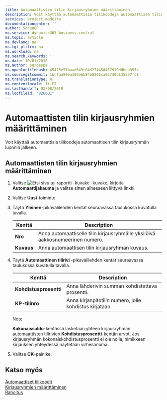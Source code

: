 ```yaml
---
title: Automaattisten tilin kirjausryhmien määrittäminen
description: Voit käyttää automaattisia tilikoodeja automaattisen tilin kirjausryhmän luonnin jälkeen.
services: project-madeira
documentationcenter: ''
author: SorenGP
ms.service: dynamics365-business-central
ms.topic: article
ms.devlang: na
ms.tgt_pltfrm: na
ms.workload: na
ms.search.keywords: ''
ms.date: 10/01/2018
ms.author: sgroespe
ms.openlocfilehash: 45415e51baad649c04d27445d457919ddbea395c
ms.sourcegitcommit: 1bcfaa99ea302e6b84b8361ca02730b135557fc1
ms.translationtype: HT
ms.contentlocale: fi-FI
ms.lasthandoff: 03/08/2019
ms.locfileid: "826601"
---
```

# <a name="set-up-automatic-account-posting-groups"></a>Automaattisten tilin kirjausryhmien määrittäminen
Voit käyttää automaattisia tilikoodeja automaattisen tilin kirjausryhmän luonnin jälkeen.  

## <a name="to-set-up-automatic-account-posting-groups"></a>Automaattisten tilin kirjausryhmien määrittäminen  

1.  Valitse ![Etsi sivu tai raportti -kuvake](../../media/ui-search/search_small.png "Etsi sivu tai raportti -kuvake") -kuvake, kirjoita **Automaattijakauma** ja valitse sitten aiheeseen liittyvä linkki.  
2.  Valitse **Uusi**-toiminto.  
3.  Täytä **Yleinen**-pikavälilehden kentät seuraavassa taulukossa kuvatulla tavalla.  

    |Kenttä|Description|  
    |-----------|-----------------|  
    |**Nro**|Anna automaattiselle tilin kirjausryhmälle yksilöivä aakkosnumeerinen numero.|  
    |**Kuvaus**|Anna automaattisen tilin kirjausryhmän kuvaus.|  

4.  Täytä **Automaattinen tilirivi** -pikavälilehden kentät seuraavassa taulukossa kuvatulla tavalla.  

    |Kenttä|Description|  
    |-----------|-----------------|  
    |**Kohdistusprosentti**|Anna lähderivin summan kohdistettava prosentti.|  
    |**KP-tilinro**|Anna kirjanpitotilin numero, jolle kohdistus kirjataan.|  

    > [!NOTE]  
    >  **Kokonaissaldo**-kentässä lasketaan yhteen kirjausryhmän automaattisten tilirivien **Kohdistusprosentti**-kentän arvot. Jos kirjausryhmän kokonaiskohdistusprosentti ei ole nolla, nimikkeen kirjauksen yhteydessä näytetään virhesanoma.  

5.  Valitse **OK**-painike.  

## <a name="see-also"></a>Katso myös  
 [Automaattiset tilikoodit](automatic-account-codes.md)   
 [Kirjausryhmien määrittäminen](../../finance-posting-groups.md)  
 [Rahoitus](../../finance.md)
